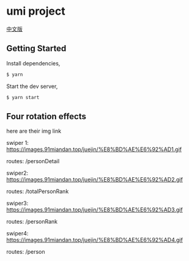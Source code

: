 # umi project
[中文版](README.CN.md)
## Getting Started

Install dependencies,

```bash
$ yarn
```

Start the dev server,

```bash
$ yarn start
```

## Four rotation effects

here are their img link

swiper 1:
https://images.91miandan.top/juejin/%E8%BD%AE%E6%92%AD1.gif

routes: /personDetail

swiper2:
https://images.91miandan.top/juejin/%E8%BD%AE%E6%92%AD2.gif

routes: /totalPersonRank

swiper3:
https://images.91miandan.top/juejin/%E8%BD%AE%E6%92%AD3.gif

routes: /personRank

swiper4:
https://images.91miandan.top/juejin/%E8%BD%AE%E6%92%AD4.gif

routes: /person
